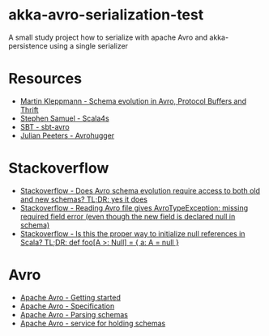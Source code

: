 # akka-avro-serialization-test
A small study project how to serialize with apache Avro and akka-persistence using a single serializer

# Resources
- [Martin Kleppmann - Schema evolution in Avro, Protocol Buffers and Thrift](https://martin.kleppmann.com/2012/12/05/schema-evolution-in-avro-protocol-buffers-thrift.html)
- [Stephen Samuel - Scala4s](https://github.com/sksamuel/avro4s)
- [SBT - sbt-avro](https://github.com/sbt/sbt-avro)
- [Julian Peeters - Avrohugger](https://github.com/julianpeeters/avrohugger)

# Stackoverflow
- [Stackoverflow - Does Avro schema evolution require access to both old and new schemas? TL;DR: yes it does](http://stackoverflow.com/questions/12165589/does-avro-schema-evolution-require-access-to-both-old-and-new-schemas)
- [Stackoverflow - Reading Avro file gives AvroTypeException: missing required field error (even though the new field is declared null in schema)](http://stackoverflow.com/questions/38775322/reading-avro-file-gives-avrotypeexception-missing-required-field-error-even-th)
- [Stackoverflow - Is this the proper way to initialize null references in Scala? TL;DR: def foo[A >: Null] = { a: A = null }](http://stackoverflow.com/questions/2440134/is-this-the-proper-way-to-initialize-null-references-in-scala)

# Avro
- [Apache Avro - Getting started](http://avro.apache.org/docs/1.8.1/gettingstartedjava.html)
- [Apache Avro - Specification](http://avro.apache.org/docs/current/spec.html)
- [Apache Avro - Parsing schemas](http://avro.apache.org/docs/1.7.2/api/java/org/apache/avro/io/parsing/doc-files/parsing.html)
- [Apache Avro - service for holding schemas](https://issues.apache.org/jira/browse/AVRO-1124)